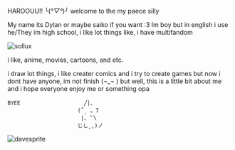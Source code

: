 HAROOUU!! ╰(*°▽°*)╯ welcome to the my paece silly

My name its Dylan or maybe saiko if you want :3 
Im boy but in english i use he/They im high school, i like lot things like, i have multifandom

![sollux](https://media.tenor.com/7o4qHiw0FsoAAAAi/sollux-homestuck.gif)

i like, anime, movies, cartoons, and etc.

i draw lot things, i like creater comics and i try to create games
but now i dont have anyone, im not finish (¬_¬ )
but well, this is a little bit about me and i hope everyone enjoy me
or something opa 

    BYEE                    ╱|、
                          (˚ˎ 。7  
                           |、˜〵          
                          じしˍ,)ノ

![davesprite](https://media.tenor.com/r8YiFzTgakMAAAAj/davepeta-davepetasprite.gif)
